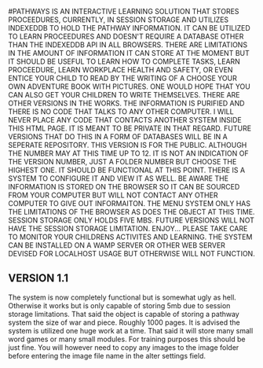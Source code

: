 
#PATHWAYS 
IS AN INTERACTIVE LEARNING SOLUTION THAT STORES PROCEEDURES, CURRENTLY, IN SESSION STORAGE AND UTILIZES INDEXEDDB TO HOLD THE PATHWAY INFORMATION.
IT CAN BE UTILIZED TO LEARN PROCEEDURES AND DOESN'T REQUIRE A DATABASE OTHER THAN THE INDEXEDDB API IN ALL BROWSERS.
THERE ARE LIMITATIONS IN THE AMOUNT OF INFORMATION IT CAN STORE AT THE MOMENT BUT IT SHOULD BE USEFUL TO LEARN HOW TO COMPLETE TASKS, LEARN PROCEEDURE, 
LEARN WORKPLACE HEALTH AND SAFETY, OR EVEN ENTICE YOUR CHILD TO READ BY THE WRITING OF A CHOOSE YOUR OWN ADVENTURE BOOK WITH PICTURES. ONE WOULD HOPE THAT
YOU CAN ALSO GET YOUR CHILDREN TO WRITE THEMSELVES.
THERE ARE OTHER VERSIONS IN THE WORKS. THE INFORMATION IS PURIFIED AND THERE IS NO CODE THAT TALKS TO ANY OTHER COMPUTER. I WILL NEVER PLACE ANY CODE THAT 
CONTACTS ANOTHER SYSTEM INSIDE THIS HTML PAGE. IT IS MEANT TO BE PRIVATE IN THAT REGARD.
FUTURE VERSIONS THAT DO THIS IN A FORM OF DATABASES WILL BE IN A SEPERATE REPOSITORY. THIS VERSION IS FOR THE PUBLIC.
ALTHOUGH THE NUMBER MAY AT THIS TIME UP TO 12. IT IS NOT AN INDICATION OF THE VERSION NUMBER, JUST A FOLDER NUMBER BUT CHOOSE THE HIGHEST ONE. IT SHOULD BE FUNCTIONAL AT THIS POINT.
THERE IS A SYSTEM TO CONFIGURE IT AND VIEW IT AS WELL.
BE AWARE THE INFORMATION IS STORED ON THE BROWSER SO IT CAN BE SOURCED FROM YOUR COMPUTER BUT WILL NOT CONTACT ANY OTHER COMPUTER TO GIVE OUT INFORMAITON.
THE MENU SYSTEM ONLY HAS THE LIMITATIONS OF THE BROWSER AS DOES THE OBJECT AT THIS TIME. SESSION STORAGE ONLY HOLDS FIVE MBS.
FUTURE VERSIONS WILL NOT HAVE THE SESSION STORAGE LIMITATION.
ENJOY...
PLEASE TAKE CARE TO MONITOR YOUR CHILDRENS ACTIVITES AND LEARNING.
THE SYSTEM CAN BE INSTALLED ON A WAMP SERVER OR OTHER WEB SERVER DEVISED FOR LOCALHOST USAGE BUT OTHERWISE WILL NOT FUNCTION.
## VERSION 1.1 
The system is now completely functional but is somewhat ugly as hell. Otherwise it works but is only capable of storing 5mb due to session storage limitations. That said
the object is capable of storing a pathway system the size of war and piece. Roughly 1000 pages. It is advised the system is utilized one huge work at a time. That said
it will store many small word games or many small modules. For training purposes this should be just fine. 
You will however need to copy any images to the image folder before entering the image file name in the alter settings field.
